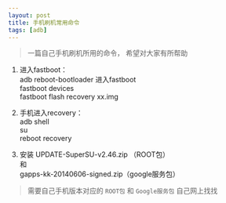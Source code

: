 ```yaml
---
layout: post
title: 手机刷机常用命令
tags: [adb]
---
```


> 一篇自己手机刷机所用的命令， 希望对大家有所帮助


1. 进入fastboot：  
   adb reboot-bootloader  进入fastboot  
   fastboot devices    
   fastboot flash recovery xx.img

2. 手机进入recovery：  
    adb shell  
    su  
    reboot recovery


3. 安装  UPDATE-SuperSU-v2.46.zip （ROOT包）  
        和  
        gapps-kk-20140606-signed.zip（google服务包） 


> 需要自己手机版本对应的 `ROOT包` 和 `Google服务包` 自己网上找找

